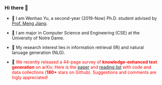 ### Hi there 👋

- 🔭 I am Wenhao Yu, a second-year (2019-Now) Ph.D. student advised by [Prof. Meng Jiang](http://www.meng-jiang.com/).
- 🌱 I am major in Computer Science and Engineering (CSE) at the University of Notre Dame. 
- 🤔 My research interest lies in information retrieval (IR) and natural lanuage generation (NLG).

- 👯 <font color='red'> We recently released a 44-page survey of **knowledge-enhanced text generation** on arXiv. <font> Here is the [paper](https://arxiv.org/abs/2010.04389) and [reading list](https://github.com/wyu97/KENLG-Reading) with code and data collections (**180+** stars on Github). Suggestions and comments are higly appreciated!
